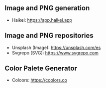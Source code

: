 ## Image and PNG generation
- Haikei: https://app.haikei.app

## Image and PNG repositories
- Unsplash (Image): https://unsplash.com/es
- Svgrepo (SVG): https://www.svgrepo.com

## Color Palete Generator
- Coloors: https://coolors.co